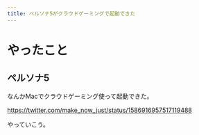 ```yaml
---
title: ペルソナ5がクラウドゲーミングで起動できた
---
```


# やったこと

## ペルソナ5

なんかMacでクラウドゲーミング使って起動できた。

<https://twitter.com/make_now_just/status/1586916957517119488>

やっていこう。
